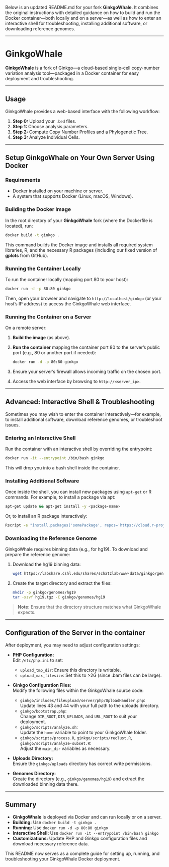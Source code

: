 Below is an updated README.md for your fork **GinkgoWhale**. It combines the original instructions with detailed guidance on how to build and run the Docker container—both locally and on a server—as well as how to enter an interactive shell for troubleshooting, installing additional software, or downloading reference genomes.

---

# GinkgoWhale

**GinkgoWhale** is a fork of Ginkgo—a cloud-based single-cell copy-number variation analysis tool—packaged in a Docker container for easy deployment and troubleshooting.

---

## Usage

GinkgoWhale provides a web-based interface with the following workflow:
1. **Step 0:** Upload your `.bed` files.
2. **Step 1:** Choose analysis parameters.
3. **Step 2:** Compute Copy Number Profiles and a Phylogenetic Tree.
4. **Step 3:** Analyze Individual Cells.

---

## Setup GinkgoWhale on Your Own Server Using Docker

### Requirements

- Docker installed on your machine or server.
- A system that supports Docker (Linux, macOS, Windows).

### Building the Docker Image

In the root directory of your **GinkgoWhale** fork (where the Dockerfile is located), run:

```bash
docker build -t ginkgo .
```

This command builds the Docker image and installs all required system libraries, R, and the necessary R packages (including our fixed version of **gplots** from GitHub).

### Running the Container Locally

To run the container locally (mapping port 80 to your host):

```bash
docker run -d -p 80:80 ginkgo
```

Then, open your browser and navigate to `http://localhost/ginkgo` (or your host’s IP address) to access the GinkgoWhale web interface.

### Running the Container on a Server

On a remote server:
1. **Build the image** (as above).
2. **Run the container** mapping the container port 80 to the server’s public port (e.g., 80 or another port if needed):

   ```bash
   docker run -d -p 80:80 ginkgo
   ```

3. Ensure your server’s firewall allows incoming traffic on the chosen port.
4. Access the web interface by browsing to `http://<server_ip>`.

---

## Advanced: Interactive Shell & Troubleshooting

Sometimes you may wish to enter the container interactively—for example, to install additional software, download reference genomes, or troubleshoot issues.

### Entering an Interactive Shell

Run the container with an interactive shell by overriding the entrypoint:

```bash
docker run -it --entrypoint /bin/bash ginkgo
```

This will drop you into a bash shell inside the container.

### Installing Additional Software

Once inside the shell, you can install new packages using `apt-get` or R commands. For example, to install a package via apt:

```bash
apt-get update && apt-get install -y <package-name>
```

Or, to install an R package interactively:

```bash
Rscript -e "install.packages('somePackage', repos='https://cloud.r-project.org')"
```

### Downloading the Reference Genome

GinkgoWhale requires binning data (e.g., for hg19). To download and prepare the reference genome:

1. Download the hg19 binning data:

   ```bash
   wget https://labshare.cshl.edu/shares/schatzlab/www-data/ginkgo/genomes/hg19.tgz
   ```

2. Create the target directory and extract the files:

   ```bash
   mkdir -p ginkgo/genomes/hg19
   tar -xzvf hg19.tgz -C ginkgo/genomes/hg19
   ```

> **Note:** Ensure that the directory structure matches what GinkgoWhale expects.

---

## Configuration of the Server in the container

After deployment, you may need to adjust configuration settings:

- **PHP Configuration:**  
  Edit `/etc/php.ini` to set:
  - `upload_tmp_dir`: Ensure this directory is writable.
  - `upload_max_filesize`: Set this to >2G (since .bam files can be large).

- **Ginkgo Configuration Files:**  
  Modify the following files within the GinkgoWhale source code:
  - `ginkgo/includes/fileupload/server/php/UploadHandler.php`:  
    Update lines 43 and 44 with your full path to the uploads directory.
  - `ginkgo/bootstrap.php`:  
    Change `DIR_ROOT`, `DIR_UPLOADS`, and `URL_ROOT` to suit your deployment.
  - `ginkgo/scripts/analyze.sh`:  
    Update the `home` variable to point to your GinkgoWhale folder.
  - `ginkgo/scripts/process.R`, `ginkgo/scripts/reclust.R`, `ginkgo/scripts/analyze-subset.R`:  
    Adjust the `main_dir` variables as necessary.
- **Uploads Directory:**  
  Ensure the `ginkgo/uploads` directory has correct write permissions.

- **Genomes Directory:**  
  Create the directory (e.g., `ginkgo/genomes/hg19`) and extract the downloaded binning data there.

---

## Summary

- **GinkgoWhale** is deployed via Docker and can run locally or on a server.
- **Building:** Use `docker build -t ginkgo .`
- **Running:** Use `docker run -d -p 80:80 ginkgo`
- **Interactive Shell:** Use `docker run -it --entrypoint /bin/bash ginkgo`
- **Customizations:** Update PHP and Ginkgo configuration files and download necessary reference data.

This README now serves as a complete guide for setting up, running, and troubleshooting your GinkgoWhale Docker deployment.

